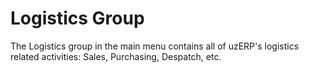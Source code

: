 # Logistics Group

The Logistics group in the main menu contains all of uzERP's logistics related activities: Sales, Purchasing, Despatch, etc.


